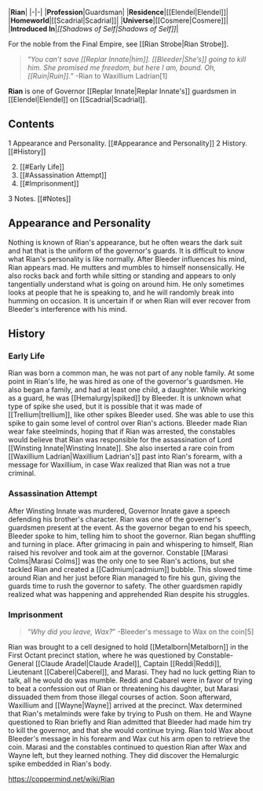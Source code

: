 |**Rian**|
|-|-|
|**Profession**|Guardsman|
|**Residence**|[[Elendel\|Elendel]]|
|**Homeworld**|[[Scadrial\|Scadrial]]|
|**Universe**|[[Cosmere\|Cosmere]]|
|**Introduced In**|*[[Shadows of Self\|Shadows of Self]]*|

For the noble from the Final Empire, see [[Rian Strobe\|Rian Strobe]].
>“*You can’t save [[Replar Innate\|him]]. [[Bleeder\|She’s]] going to kill him. She promised me freedom, but here I am, bound. Oh, [[Ruin\|Ruin]].*”
\-Rian to Waxillium Ladrian[1]

**Rian** is one of Governor [[Replar Innate\|Replar Innate's]] guardsmen in [[Elendel\|Elendel]] on [[Scadrial\|Scadrial]].

## Contents

1 Appearance and Personality. [[#Appearance and Personality]] 
2 History. [[#History]] 

2. [[#Early Life]] 
2. [[#Assassination Attempt]] 
2. [[#Imprisonment]] 


3 Notes. [[#Notes]] 


## Appearance and Personality
Nothing is known of Rian's appearance, but he often wears the dark suit and hat that is the uniform of the governor's guards.
It is difficult to know what Rian's personality is like normally. After Bleeder influences his mind, Rian appears mad. He mutters and mumbles to himself nonsensically. He also rocks back and forth while sitting or standing and appears to only tangentially understand what is going on around him. He only sometimes looks at people that he is speaking to, and he will randomly break into humming on occasion. It is uncertain if or when Rian will ever recover from Bleeder's interference with his mind.

## History
### Early Life
Rian was born a common man, he was not part of any noble family. At some point in Rian's life, he was hired as one of the governor's guardsmen. He also began a family, and had at least one child, a daughter. While working as a guard, he was [[Hemalurgy\|spiked]] by Bleeder. It is unknown what type of spike she used, but it is possible that it was made of [[Trellium\|trellium]], like other spikes Bleeder used. She was able to use this spike to gain some level of control over Rian's actions. Bleeder made Rian wear fake steelminds, hoping that if Rian was arrested, the constables would believe that Rian was responsible for the assassination of Lord [[Winsting Innate\|Winsting Innate]]. She also inserted a rare coin from [[Waxillium Ladrian\|Waxillium Ladrian's]] past into Rian's forearm, with a message for Waxillium, in case Wax realized that Rian was not a true criminal.

### Assassination Attempt
After Winsting Innate was murdered, Governor Innate gave a speech defending his brother's character. Rian was one of the governer's guardsmen present at the event. As the governor began to end his speech, Bleeder spoke to him, telling him to shoot the governor. Rian began shuffling and turning in place. After grimacing in pain and whispering to himself, Rian raised his revolver and took aim at the governor. Constable [[Marasi Colms\|Marasi Colms]] was the only one to see Rian's actions, but she tackled Rian and created a [[Cadmium\|cadmium]] bubble. This slowed time around Rian and her just before Rian managed to fire his gun, giving the guards time to rush the governor to safety. The other guardsmen rapidly realized what was happening and apprehended Rian despite his struggles.

### Imprisonment
>“*Why did you leave, Wax?*”
\-Bleeder's message to Wax on the coin[5]

Rian was brought to a cell designed to hold [[Metalborn\|Metalborn]] in the First Octant precinct station, where he was questioned by Constable-General [[Claude Aradel\|Claude Aradel]], Captain [[Reddi\|Reddi]], Lieutenant [[Caberel\|Caberel]], and Marasi. They had no luck getting Rian to talk, all he would do was mumble. Reddi and Cabarel were in favor of trying to beat a confession out of Rian or threatening his daughter, but Marasi dissuaded them from those illegal courses of action. Soon afterward, Waxillium and [[Wayne\|Wayne]] arrived at the precinct. Wax determined that Rian's metalminds were fake by trying to Push on them. He and Wayne questioned to Rian briefly and Rian admitted that Bleeder had made him try to kill the governor, and that she would continue trying. Rian told Wax about Bleeder's message in his forearm and Wax cut his arm open to retrieve the coin. Marasi and the constables continued to question Rian after Wax and Wayne left, but they learned nothing. They did discover the Hemalurgic spike embedded in Rian's body.



https://coppermind.net/wiki/Rian